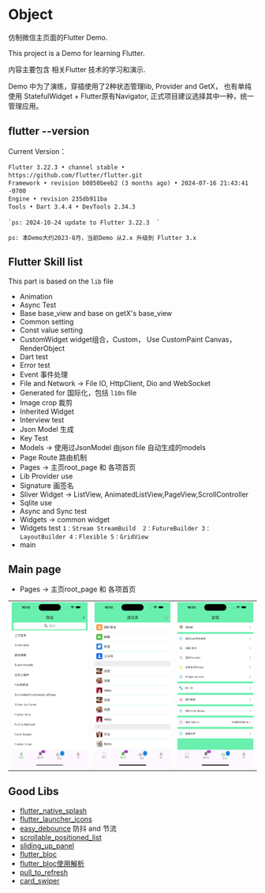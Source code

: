 # Object

仿制微信主页面的Flutter Demo.

This project is a Demo for learning Flutter.

内容主要包含 相关Flutter 技术的学习和演示.

Demo 中为了演练，穿插使用了2种状态管理lib, Provider and GetX， 也有单纯使用 StatefulWidget +
Flutter原有Navigator,
正式项目建议选择其中一种，统一管理应用。

## flutter --version

Current Version：

```
Flutter 3.22.3 • channel stable • https://github.com/flutter/flutter.git
Framework • revision b0850beeb2 (3 months ago) • 2024-07-16 21:43:41 -0700
Engine • revision 235db911ba
Tools • Dart 3.4.4 • DevTools 2.34.3

`ps: 2024-10-24 update to Flutter 3.22.3  `

```

`ps: 本Demo大约2023-8月，当前Demo 从2.x 升级到 Flutter 3.x`

## Flutter Skill list

This part is based on the `lib` file

* Animation
* Async Test
* Base base_view and base on getX's base_view
* Common setting
* Const value setting
* CustomWidget widget组合，Custom， Use CustomPaint Canvas，RenderObject
* Dart test
* Error test
* Event 事件处理
* File and Network -> File IO, HttpClient, Dio and WebSocket
* Generated for 国际化，包括 `l10n` file
* Image crop 裁剪
* Inherited Widget
* Interview test
* Json Model 生成
* Key Test
* Models -> 使用过JsonModel 由json file 自动生成的models
* Page Route 路由机制
* Pages -> 主页root_page 和 各项首页
* Lib Provider use
* Signature 画签名
* Sliver Widget -> ListView, AnimatedListView,PageView,ScrollController
* Sqlite use
* Async and Sync test
* Widgets -> common widget
* Widgets test `1：Stream StreamBuild  2：FutureBuilder 3：LayoutBuilder 4：Flexible 5：GridView`
* main

## Main page

* Pages -> 主页root_page 和 各项首页

<table>
<tr>
<td> <img src="assets/home_page.png" width="200"></td>
<td> <img src="assets/home_friends.png" width="200"></td>
<td> <img src="assets/home_discovery.png" width="200"></td>

</tr>

</table>

## Good Libs

* [flutter_native_splash](https://pub-web.flutter-io.cn/packages/flutter_native_splash)
* [flutter_launcher_icons](https://pub-web.flutter-io.cn/packages/flutter_launcher_icons)
* [easy_debounce](https://pub-web.flutter-io.cn/packages/easy_debounce) 防抖 and 节流
* [scrollable_positioned_list](https://pub-web.flutter-io.cn/packages/scrollable_positioned_list)
* [sliding_up_panel](https://pub-web.flutter-io.cn/packages/sliding_up_panel)
* [flutter_bloc](https://pub-web.flutter-io.cn/packages/flutter_bloc)
* [flutter_bloc使用解析](https://juejin.cn/post/6856268776510504968#heading-16)
* [pull_to_refresh](https://github.com/peng8350/flutter_pulltorefresh/blob/master/README_CN.md)
* [card_swiper](https://pub-web.flutter-io.cn/packages/card_swiper)


